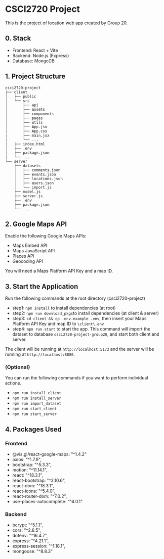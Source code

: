 # CSCI2720 Project
This is the project of location web app created by Group 20. 

## 0. Stack
- Frontend: React + Vite
- Backend: Node.js (Express)
- Database: MongoDB

## 1. Project Structure
```
csci2720-project
├── client
│   ├── public
│   └── src
│       ├── api
│       ├── assets
│       ├── components
│       ├── pages
│       ├── utils
|       ├── App.jsx
|       ├── App.css
|       ├── main.jsx
|       └── ...
│   ├── index.html
│   ├── .env
|   ├── package.json
|   └── ...
└── server
    ├── datasets
    │   ├── comments.json
    │   ├── events.json
    │   ├── locations.json
    │   ├── users.json
    │   └── import.js
    ├── model.js
    ├── server.js
    ├── .env
    ├── package.json
    └── ...
```

## 2. Google Maps API
Enable the following Google Maps APIs:
- Maps Embed API
- Maps JavaScript API
- Places API
- Geocoding API

You will need a Maps Platform API Key and a map ID.

## 3. Start the Application
Run the following commands at the root directory (csci2720-project)
- step1: `npm install` to install dependencies (at root)
- step2: `npm run download_pkgs`to install dependencies (at client & server)
- step3: `cd client && cp .env.example .env`, then insert your Maps Platform API Key and map ID to `\client\.env`
- step4: `npm run start` to start the app. This command will import the dataset to database `csci2720-project-group20`, and start both client and server. 

The client will be running at `http://localhost:5173` and the server will be running at `http://localhost:8080`.

### (Optional)
You can run the following commands if you want to perform individual actions.
- `npm run install_client`
- `npm run install_server`
- `npm run import_dataset`
- `npm run start_client`
- `npm run start_server`


## 4. Packages Used

### Frontend
- @vis.gl/react-google-maps: "^1.4.2"
- axios: "^1.7.9",
- bootstrap: "^5.3.3",
- motion: "^11.14.1",
- react: "^18.3.1",
- react-bootstrap: "^2.10.6",
- react-dom: "^18.3.1",
- react-icons: "^5.4.0",
- react-router-dom: "^7.0.2",
- use-places-autocomplete: "^4.0.1"

### Backend
- bcrypt: "^5.1.1",
- cors: "^2.8.5",
- dotenv: "^16.4.7",
- express: "^4.21.1",
- express-session: "^1.18.1",
- mongoose: "^8.8.3"